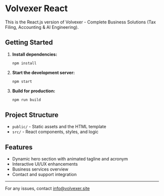 # Volvexer React

This is the React.js version of Volvexer - Complete Business Solutions (Tax Filing, Accounting & AI Engineering).

## Getting Started

1. **Install dependencies:**
   ```bash
   npm install
   ```
2. **Start the development server:**
   ```bash
   npm start
   ```
3. **Build for production:**
   ```bash
   npm run build
   ```

## Project Structure
- `public/` - Static assets and the HTML template
- `src/` - React components, styles, and logic

## Features
- Dynamic hero section with animated tagline and acronym
- Interactive UI/UX enhancements
- Business services overview
- Contact and support integration

---

For any issues, contact info@volvexer.site